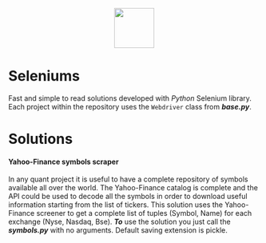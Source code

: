 <p align="center">
  <img src="https://seeklogo.com/images/S/selenium-logo-B1A948FA0F-seeklogo.com.png" width=80 />
</p>

# Seleniums
Fast and simple to read solutions developed with *Python* Selenium library. Each project within the repository uses the `Webdriver` class from ***base.py***.

# Solutions
#### Yahoo-Finance symbols scraper
In any quant project it is useful to have a complete repository of symbols available all over the world. The Yahoo-Finance catalog is complete and the API could be used to decode all the symbols in order to download useful information starting from the list of tickers. This solution uses the Yahoo-Finance screener to get a complete list of tuples (Symbol, Name) for each exchange (Nyse, Nasdaq, Bse).  ***To*** use the solution you just call the ***symbols.py*** with no arguments. Default saving extension is pickle.
